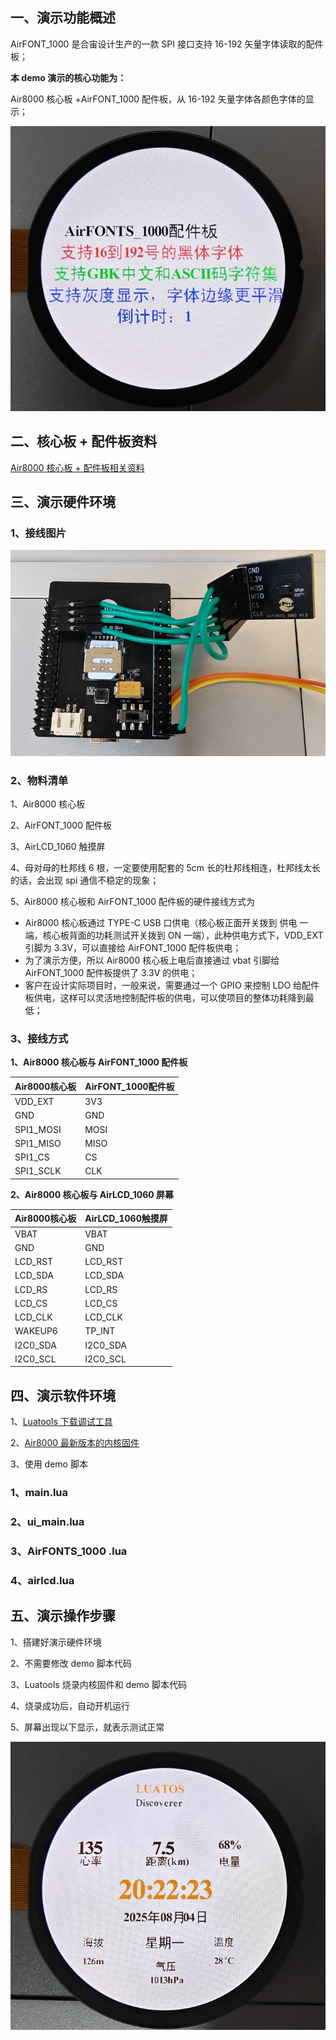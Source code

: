 ## 一、演示功能概述

AirFONT_1000 是合宙设计生产的一款 SPI 接口支持 16-192 矢量字体读取的配件板；

**本 demo 演示的核心功能为：**

Air8000 核心板 +AirFONT_1000 配件板，从 16-192 矢量字体各颜色字体的显示；

![](image/2.jpg)

## 二、核心板 + 配件板资料

[Air8000 核心板 + 配件板相关资料](https://docs.openluat.com/air8000/product/shouce/)

## 三、演示硬件环境

### 1、接线图片

![](image/1.jpg)

### **2、物料清单**

1、Air8000 核心板

2、AirFONT_1000 配件板

3、AirLCD_1060 触摸屏

4、母对母的杜邦线 6 根，一定要使用配套的 5cm 长的杜邦线相连，杜邦线太长的话，会出现 spi 通信不稳定的现象；

5、Air8000 核心板和 AirFONT_1000 配件板的硬件接线方式为

- Air8000 核心板通过 TYPE-C USB 口供电（核心板正面开关拨到 供电 一端，核心板背面的功耗测试开关拨到 ON 一端），此种供电方式下，VDD_EXT 引脚为 3.3V，可以直接给 AirFONT_1000 配件板供电；
- 为了演示方便，所以 Air8000 核心板上电后直接通过 vbat 引脚给 AirFONT_1000 配件板提供了 3.3V 的供电；
- 客户在设计实际项目时，一般来说，需要通过一个 GPIO 来控制 LDO 给配件板供电，这样可以灵活地控制配件板的供电，可以使项目的整体功耗降到最低；

### **3、接线方式**

**1、Air8000 核心板与 AirFONT_1000 配件板**

| Air8000核心板 | AirFONT_1000配件板 |
| --- | --- |
| VDD_EXT | 3V3 |
| GND | GND |
| SPI1_MOSI | MOSI |
| SPI1_MISO | MISO |
| SPI1_CS | CS |
| SPI1_SCLK | CLK |


**2、Air8000 核心板与 AirLCD_1060 屏幕**

| Air8000核心板 | AirLCD_1060触摸屏 |
| --- | --- |
| VBAT | VBAT |
| GND | GND |
| LCD_RST | LCD_RST |
| LCD_SDA | LCD_SDA |
| LCD_RS | LCD_RS |
| LCD_CS | LCD_CS |
| LCD_CLK | LCD_CLK |
| WAKEUP6 | TP_INT |
| I2C0_SDA | I2C0_SDA |
| I2C0_SCL | I2C0_SCL |

## 四、演示软件环境

1、[Luatools 下载调试工具](https://docs.openluat.com/air780egh/luatos/common/download/?h=luatools)

2、[Air8000 最新版本的内核固件](https://docs.openluat.com/air8000/luatos/firmware/)

3、使用 demo 脚本

### **1、main.lua**


### **2、ui_main.lua**


### **3、AirFONTS_1000 .lua**


### 4、airlcd.lua



## 五、演示操作步骤

1、搭建好演示硬件环境

2、不需要修改 demo 脚本代码

3、Luatools 烧录内核固件和 demo 脚本代码

4、烧录成功后，自动开机运行

5、屏幕出现以下显示，就表示测试正常

![](image/3.jpg)
